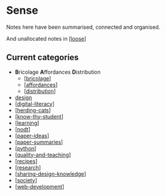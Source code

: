 # Sense

Notes here have been summarised, connected and organised.

And unallocated notes in [[loose]]

## Current categories

- **B**ricolage **A**ffordances **D**istribution
  - [[bricolage]]
  - [[affordances]]
  - [[distribution]]
- [design](Design/index.md)
- [[digital-literacy]]
- [[herding-cats]]
- [[know-thy-student]]
- [[learning]]
- [[nodt]]
- [[paper-ideas]]
- [[paper-summaries]]
- [[python]]
- [[quality-and-teaching]]
- [[recipes]]
- [[research]]
- [[sharing-design-knowledge]]
- [[society]]
- [[web-development]]

[//begin]: # "Autogenerated link references for markdown compatibility"
[loose]: loose "Loose notes"
[bricolage]: bricolage "Bricolage"
[affordances]: affordances "Affordances"
[distribution]: distribution "Distribution"
[digital-literacy]: digital-literacy "Digital Literacy"
[herding-cats]: herding-cats "Herding Cats"
[know-thy-student]: know-thy-student "Know thy student"
[learning]: learning "Learning"
[nodt]: nodt "Nature of Digital Technology"
[paper-ideas]: paper-ideas "Paper Ideas"
[paper-summaries]: paper-summaries "Paper Summaries"
[python]: python "Python"
[quality-and-teaching]: quality-and-teaching "Quality and teaching"
[recipes]: recipes "Recipes"
[research]: research "Research"
[sharing-design-knowledge]: sharing-design-knowledge "Sharing design knowledge"
[society]: society "Society"
[web-development]: web-development "Web development"
[//end]: # "Autogenerated link references"